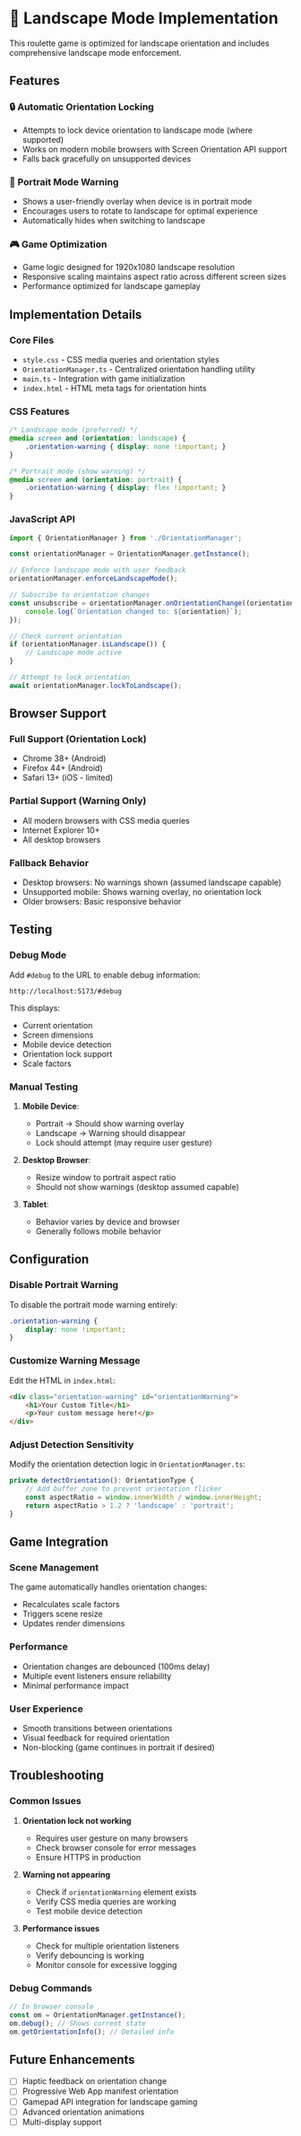 # 🎯 Landscape Mode Implementation

This roulette game is optimized for landscape orientation and includes comprehensive landscape mode enforcement.

## Features

### 🔒 Automatic Orientation Locking
- Attempts to lock device orientation to landscape mode (where supported)
- Works on modern mobile browsers with Screen Orientation API support
- Falls back gracefully on unsupported devices

### 📱 Portrait Mode Warning
- Shows a user-friendly overlay when device is in portrait mode
- Encourages users to rotate to landscape for optimal experience
- Automatically hides when switching to landscape

### 🎮 Game Optimization
- Game logic designed for 1920x1080 landscape resolution
- Responsive scaling maintains aspect ratio across different screen sizes
- Performance optimized for landscape gameplay

## Implementation Details

### Core Files
- `style.css` - CSS media queries and orientation styles
- `OrientationManager.ts` - Centralized orientation handling utility
- `main.ts` - Integration with game initialization
- `index.html` - HTML meta tags for orientation hints

### CSS Features
```css
/* Landscape mode (preferred) */
@media screen and (orientation: landscape) {
    .orientation-warning { display: none !important; }
}

/* Portrait mode (show warning) */
@media screen and (orientation: portrait) {
    .orientation-warning { display: flex !important; }
}
```

### JavaScript API
```typescript
import { OrientationManager } from './OrientationManager';

const orientationManager = OrientationManager.getInstance();

// Enforce landscape mode with user feedback
orientationManager.enforceLandscapeMode();

// Subscribe to orientation changes
const unsubscribe = orientationManager.onOrientationChange((orientation) => {
    console.log(`Orientation changed to: ${orientation}`);
});

// Check current orientation
if (orientationManager.isLandscape()) {
    // Landscape mode active
}

// Attempt to lock orientation
await orientationManager.lockToLandscape();
```

## Browser Support

### Full Support (Orientation Lock)
- Chrome 38+ (Android)
- Firefox 44+ (Android)
- Safari 13+ (iOS - limited)

### Partial Support (Warning Only)
- All modern browsers with CSS media queries
- Internet Explorer 10+
- All desktop browsers

### Fallback Behavior
- Desktop browsers: No warnings shown (assumed landscape capable)
- Unsupported mobile: Shows warning overlay, no orientation lock
- Older browsers: Basic responsive behavior

## Testing

### Debug Mode
Add `#debug` to the URL to enable debug information:
```
http://localhost:5173/#debug
```

This displays:
- Current orientation
- Screen dimensions
- Mobile device detection
- Orientation lock support
- Scale factors

### Manual Testing
1. **Mobile Device**: 
   - Portrait → Should show warning overlay
   - Landscape → Warning should disappear
   - Lock should attempt (may require user gesture)

2. **Desktop Browser**: 
   - Resize window to portrait aspect ratio
   - Should not show warnings (desktop assumed capable)

3. **Tablet**:
   - Behavior varies by device and browser
   - Generally follows mobile behavior

## Configuration

### Disable Portrait Warning
To disable the portrait mode warning entirely:

```css
.orientation-warning {
    display: none !important;
}
```

### Customize Warning Message
Edit the HTML in `index.html`:

```html
<div class="orientation-warning" id="orientationWarning">
    <h1>Your Custom Title</h1>
    <p>Your custom message here!</p>
</div>
```

### Adjust Detection Sensitivity
Modify the orientation detection logic in `OrientationManager.ts`:

```typescript
private detectOrientation(): OrientationType {
    // Add buffer zone to prevent orientation flicker
    const aspectRatio = window.innerWidth / window.innerHeight;
    return aspectRatio > 1.2 ? 'landscape' : 'portrait';
}
```

## Game Integration

### Scene Management
The game automatically handles orientation changes:
- Recalculates scale factors
- Triggers scene resize
- Updates render dimensions

### Performance
- Orientation changes are debounced (100ms delay)
- Multiple event listeners ensure reliability
- Minimal performance impact

### User Experience
- Smooth transitions between orientations
- Visual feedback for required orientation
- Non-blocking (game continues in portrait if desired)

## Troubleshooting

### Common Issues

1. **Orientation lock not working**
   - Requires user gesture on many browsers
   - Check browser console for error messages
   - Ensure HTTPS in production

2. **Warning not appearing**
   - Check if `orientationWarning` element exists
   - Verify CSS media queries are working
   - Test mobile device detection

3. **Performance issues**
   - Check for multiple orientation listeners
   - Verify debouncing is working
   - Monitor console for excessive logging

### Debug Commands
```javascript
// In browser console
const om = OrientationManager.getInstance();
om.debug(); // Shows current state
om.getOrientationInfo(); // Detailed info
```

## Future Enhancements

- [ ] Haptic feedback on orientation change
- [ ] Progressive Web App manifest orientation
- [ ] Gamepad API integration for landscape gaming
- [ ] Advanced orientation animations
- [ ] Multi-display support 